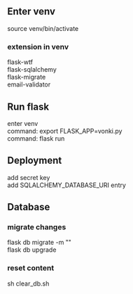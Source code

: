 ## Enter venv
source venv/bin/activate

### extension in venv
flask-wtf\
flask-sqlalchemy\
flask-migrate\
email-validator

## Run flask
enter venv\
command: export FLASK_APP=vonki.py\
command: flask run

## Deployment
add secret key\
add SQLALCHEMY_DATABASE_URI entry

## Database
### migrate changes
flask db migrate -m ""\
flask db upgrade
### reset content
sh clear_db.sh
